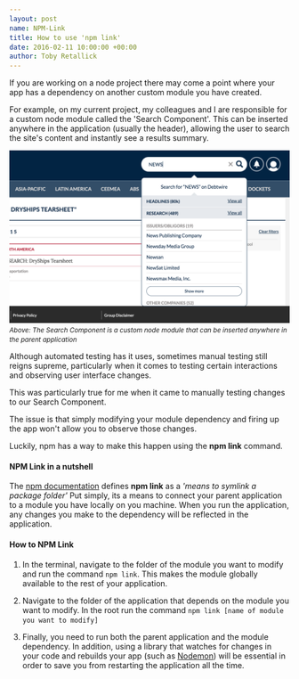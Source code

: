 ```yaml
---
layout: post
name: NPM-Link
title: How to use 'npm link'
date: 2016-02-11 10:00:00 +00:00
author: Toby Retallick
---
```


If you are working on a node project there may come a point where your app has a dependency on another custom module you have created.

For example, on my current project, my colleagues and I are responsible for a custom node module called the 'Search Component'. This can be inserted anywhere in the application (usually the header), allowing the user to search the site's content and instantly see a results summary.
 
![The Search Component](../images/search-component.png)
<small>*Above: The Search Component is a custom node module that can be inserted anywhere in the parent application*</small>
 
Although automated testing has it uses, sometimes manual testing still reigns supreme, particularly when it comes to testing certain interactions and observing user interface changes. 

This was particularly true for me when it came to manually testing changes to our Search Component.

The issue is that simply modifying your module dependency and firing up the app won't allow you to observe those changes.

Luckily, npm has a way to make this happen using the **npm link** command.

#### NPM Link in a nutshell

The [npm documentation](https://docs.npmjs.com/cli/link) defines **npm link** as a *'means to symlink a package folder'*
Put simply, its a means to connect your parent application to a module you have locally on you machine. When you run the application, any changes you make to the dependency will be reflected in the application.

#### How to NPM Link

1. In the terminal, navigate to the folder of the module you want to modify and run the command `npm link`. This makes the module globally available to the rest of your application.

2. Navigate to the folder of the application that depends on the module you want to modify. In the root run the command `npm link [name of module you want to modify]`

3. Finally, you need to run both the parent application and the module dependency. In addition, using a library that watches for changes in your code and rebuilds your app (such as [Nodemon](https://github.com/remy/nodemon)) will be essential in order to save you from restarting the application all the time.

 




